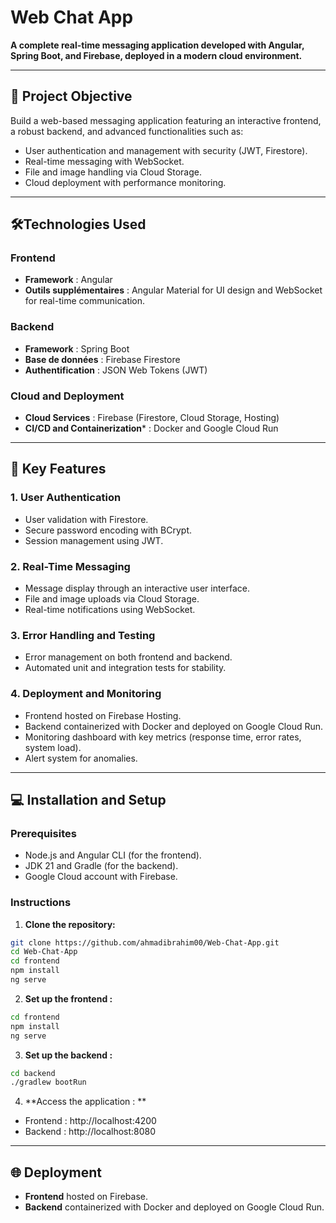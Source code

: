# Web Chat App

**A complete real-time messaging application developed with Angular, Spring Boot, and Firebase, deployed in a modern cloud environment.**

---

## 🎯 Project Objective

Build a web-based messaging application featuring an interactive frontend, a robust backend, and advanced functionalities such as:

- User authentication and management with security (JWT, Firestore).
- Real-time messaging with WebSocket.
- File and image handling via Cloud Storage.
- Cloud deployment with performance monitoring.

---

## 🛠️Technologies Used

### **Frontend**
- **Framework** : Angular
- **Outils supplémentaires** : Angular Material for UI design and WebSocket for real-time communication.

### **Backend**
- **Framework** : Spring Boot
- **Base de données** : Firebase Firestore
- **Authentification** : JSON Web Tokens (JWT)

### **Cloud and Deployment**
- **Cloud Services** : Firebase (Firestore, Cloud Storage, Hosting)
- **CI/CD and Containerization*** : Docker and Google Cloud Run

---

## 🚀 Key Features

### **1. User Authentication**
- User validation with Firestore.
- Secure password encoding with BCrypt.
- Session management using JWT.

### **2. Real-Time Messaging**
- Message display through an interactive user interface.
- File and image uploads via Cloud Storage.
- Real-time notifications using WebSocket.

### **3. Error Handling and Testing**
- Error management on both frontend and backend.
- Automated unit and integration tests for stability.

### **4. Deployment and Monitoring**
- Frontend hosted on Firebase Hosting.
- Backend containerized with Docker and deployed on Google Cloud Run.
- Monitoring dashboard with key metrics (response time, error rates, system load).
- Alert system for anomalies.

---
## 💻 Installation and Setup

### **Prerequisites**
- Node.js and Angular CLI (for the frontend).
- JDK 21 and Gradle (for the backend).
- Google Cloud account with Firebase.

### **Instructions**
1. **Clone the repository:**
```bash
git clone https://github.com/ahmadibrahim00/Web-Chat-App.git
cd Web-Chat-App
cd frontend
npm install
ng serve
```
2. **Set up the frontend :**
```bash
cd frontend
npm install
ng serve
```

3. **Set up the backend :**
```bash
cd backend
./gradlew bootRun
```
4. **Access the application : **
- Frontend : http://localhost:4200
- Backend : http://localhost:8080

---

## 🌐 Deployment
- **Frontend** hosted on Firebase.
- **Backend** containerized with Docker and deployed on Google Cloud Run.
